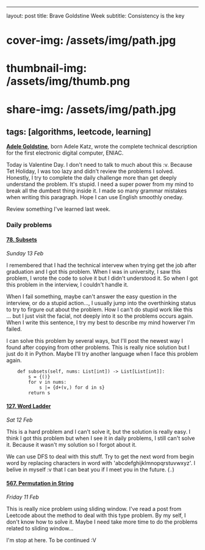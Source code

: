 


---
layout: post
title: Brave Goldstine Week
subtitle: Consistency is the key
# cover-img: /assets/img/path.jpg
# thumbnail-img: /assets/img/thumb.png
# share-img: /assets/img/path.jpg
tags: [algorithms, leetcode, learning]
---

[**Adele Goldstine**](https://en.wikipedia.org/wiki/Adele_Goldstine), born Adele Katz, wrote the complete technical description for the first electronic digital computer, ENIAC.

Today is Valentine Day. I don't need to talk to much about this :v. Because Tet Holiday, I was too lazy and didn't review the problems I solved. Honestly, I try to complete the daily challenge more than get deeply understand the problem. It's stupid. I need a super power from my mind to break all the dumbest thing inside it. I made so many grammar mistakes when writing this paragraph. Hope I can use English smoothly oneday.

Review something I've learned last week.

### Daily problems

#### [78. Subsets](https://leetcode.com/problems/subsets/)

_Sunday 13 Feb_

I remembered that I had the technical intervew when trying get the job after graduation and I got this problem. When I was in university, I saw this problem, I wrote the code to solve it but I didn't understood it. So when I got this problem in the interview, I couldn't handle it. 

When I fail something, maybe can't answer the easy question in the interview, or do a stupid action..., I usually jump into the overthinking status to try to firgure out about the problem. How I can't do stupid work like this ... but I just visit the facial, not deeply into it so the problems occurs again. When I write this sentence, I try my best to describe my mind howerver I'm failed. 

I can solve this problem by several ways, but I'll post the newest way I found after copying from other problems. This is really nice solution but I just do it in Python. Maybe I'll try another language when I face this problem again.

```
    def subsets(self, nums: List[int]) -> List[List[int]]:
        s = {()}
        for v in nums:
            s |= {d+(v,) for d in s}
        return s
```



#### [127. Word Ladder](https://leetcode.com/problems/word-ladder/)

_Sat 12 Feb_

This is a hard problem and I can't solve it, but the solution is really easy. I think I got this problem but when I see it in daily problems, I still can't solve it. Because it wasn't my solution so I forgot about it. 

We can use DFS to deal with this stuff. Try to get the next word from begin word by replacing characters in word with 'abcdefghijklmnopqrstuvwxyz'. I belive in myself :v that I can beat you if I meet you in the future. (`.`)


#### [567. Permutation in String](https://leetcode.com/problems/permutation-in-string/)

_Friday 11 Feb_

This is really nice problem using sliding window. I've read a post from Leetcode about the method to deal with this type problem. By my self, I don't know how to solve it. Maybe I need take more time to do the problems related to sliding window...

I'm stop at here. To be continued :V 


<!-- #### [452. Minimum Number of Arrows to Burst Balloons](https://leetcode.com/problems/minimum-number-of-arrows-to-burst-balloons/)

_Thursday 13 Jan_

It's an easy question for me. But writing clear, clean code is not easy, so the medium level is right :v. 

Sorting with start time or end time is ok, but will have a different comparison to get the correct answer.

If you have two interval [s1, e1], and [s2, e2] => two intervals have an intersection if **(e1 >= s2 and e2 >= s1)**

I'll do it again.
.
.
.
Less than 10 minutes to solve this problem again. First, I sorted the input with start time and don't have a clean, clear code. But, I do it with this try.


#### [701. Insert into a Binary Search Tree](https://leetcode.com/problems/insert-into-a-binary-search-tree/)

_Wednesday 12 Jan_

It's easy problem. I solved it with iteration for the first time and recursion for the second time. 


#### [1022. Sum of Root To Leaf Binary Numbers](https://leetcode.com/problems/sum-of-root-to-leaf-binary-numbers/)

_Tuesday 11 Jan_

Another tree problem. For the first time, I need a string path to track value from root to left and use the built-in function int(str, base) to get the answer. But it will be easier if use bit manipulation. `_cur_val = cur_val << 1 | node.val_`


#### [67. Add Binary](https://leetcode.com/problems/add-binary/)

_Monday 10 Jan_

The idea for this problem is straightforward but writing a clean, clear solution is not easy. 
Let do it again.
. 
.
.
Done, after maybe less than 10 minutes. 


### Weekly Contest

I solved 3 problems in [**this weekly contest**](https://leetcode.com/contest/weekly-contest-276).

I'm too lazy now, maybe I'll add my comment next week. 

Too much for the first time. -->